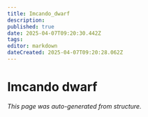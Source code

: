 ```yaml
---
title: Imcando_dwarf
description: 
published: true
date: 2025-04-07T09:20:30.442Z
tags: 
editor: markdown
dateCreated: 2025-04-07T09:20:28.062Z
---
```


# Imcando dwarf

*This page was auto-generated from structure.*